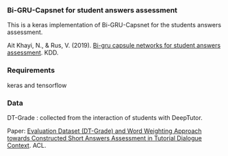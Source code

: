 <html>
<body>
<h3> Bi-GRU-Capsnet for student answers assessment </h3>
  
<p>This is a keras implementation of Bi-GRU-Capsnet for the students answers assessment. 

<p>Ait Khayi, N., & Rus, V. (2019). <a href="http://ml4ed.cc/attachments/Khayi.pdf">Bi-gru capsule networks for student answers assessment</a>. KDD.


<h3> Requirements </h3>
<p>keras and tensorflow
  
<h3> Data </h3>
<p> DT-Grade : collected from the interaction of students with DeepTutor.
<p> Paper:  <a href="https://www.aclweb.org/anthology/W16-0520.pdf">Evaluation Dataset (DT-Grade) and Word Weighting Approach towards
Constructed Short Answers Assessment in Tutorial Dialogue Context</a>. ACL.

</body>
</html>


